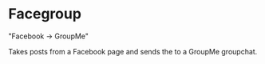Facegroup
===

"Facebook -> GroupMe"

Takes posts from a Facebook page and sends the to a GroupMe groupchat. 

